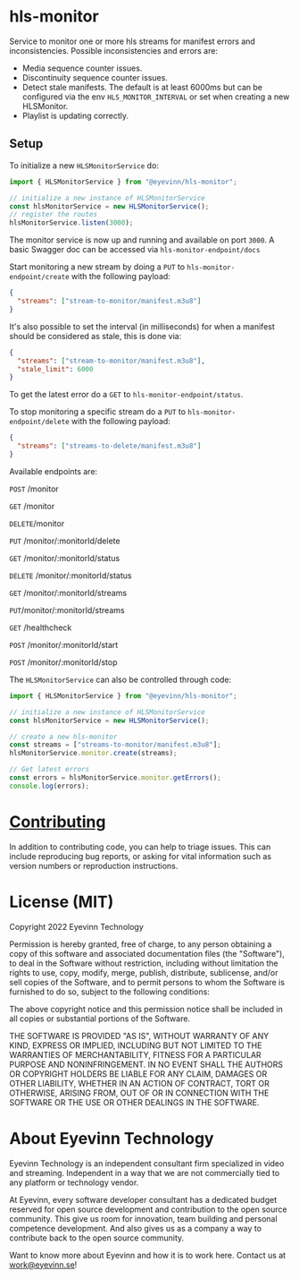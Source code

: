 # hls-monitor

Service to monitor one or more hls streams for manifest errors and inconsistencies.
Possible inconsistencies and errors are:
  - Media sequence counter issues. 
  - Discontinuity sequence counter issues. 
  - Detect stale manifests. The default is at least 6000ms but can be configured via the env `HLS_MONITOR_INTERVAL` or set when creating a new HLSMonitor. 
  - Playlist is updating correctly. 

## Setup

To initialize a new `HLSMonitorService` do: 

```typescript
import { HLSMonitorService } from "@eyevinn/hls-monitor";

// initialize a new instance of HLSMonitorService
const hlsMonitorService = new HLSMonitorService();
// register the routes 
hlsMonitorService.listen(3000);
```
The monitor service is now up and running and available on port `3000`.
A basic Swagger doc can be accessed via `hls-monitor-endpoint/docs`

Start monitoring a new stream by doing a `PUT` to `hls-monitor-endpoint/create` with the following payload: 

```json
{
  "streams": ["stream-to-monitor/manifest.m3u8"]
}
```

It's also possible to set the interval (in milliseconds) for when a manifest should be considered as stale, this is done via: 

```json
{
  "streams": ["stream-to-monitor/manifest.m3u8"],
  "stale_limit": 6000
}
```

To get the latest error do a `GET` to `hls-monitor-endpoint/status`. 

To stop monitoring a specific stream do a `PUT` to 
`hls-monitor-endpoint/delete` with the following payload:

```json
{
  "streams": ["streams-to-delete/manifest.m3u8"]
}
```

Available endpoints are: 

`POST` /monitor

`GET` /monitor

`DELETE`/monitor

`PUT` /monitor/:monitorId/delete

`GET` /monitor/:monitorId/status

`DELETE` /monitor/:monitorId/status

`GET` /monitor/:monitorId/streams

`PUT`/monitor/:monitorId/streams

`GET` /healthcheck

`POST` /monitor/:monitorId/start

`POST` /monitor/:monitorId/stop

The `HLSMonitorService` can also be controlled through code:

```typescript
import { HLSMonitorService } from "@eyevinn/hls-monitor";

// initialize a new instance of HLSMonitorService
const hlsMonitorService = new HLSMonitorService();

// create a new hls-monitor
const streams = ["streams-to-monitor/manifest.m3u8"];
hlsMonitorService.monitor.create(streams);

// Get latest errors
const errors = hlsMonitorService.monitor.getErrors();
console.log(errors);
```

# [Contributing](CONTRIBUTING.md)

In addition to contributing code, you can help to triage issues. This can include reproducing bug reports, or asking for vital information such as version numbers or reproduction instructions.

# License (MIT)

Copyright 2022 Eyevinn Technology

Permission is hereby granted, free of charge, to any person obtaining a copy of this software and associated documentation files (the "Software"), to deal in the Software without restriction, including without limitation the rights to use, copy, modify, merge, publish, distribute, sublicense, and/or sell copies of the Software, and to permit persons to whom the Software is furnished to do so, subject to the following conditions:

The above copyright notice and this permission notice shall be included in all copies or substantial portions of the Software.

THE SOFTWARE IS PROVIDED "AS IS", WITHOUT WARRANTY OF ANY KIND, EXPRESS OR IMPLIED, INCLUDING BUT NOT LIMITED TO THE WARRANTIES OF MERCHANTABILITY, FITNESS FOR A PARTICULAR PURPOSE AND NONINFRINGEMENT. IN NO EVENT SHALL THE AUTHORS OR COPYRIGHT HOLDERS BE LIABLE FOR ANY CLAIM, DAMAGES OR OTHER LIABILITY, WHETHER IN AN ACTION OF CONTRACT, TORT OR OTHERWISE, ARISING FROM, OUT OF OR IN CONNECTION WITH THE SOFTWARE OR THE USE OR OTHER DEALINGS IN THE SOFTWARE.

# About Eyevinn Technology

Eyevinn Technology is an independent consultant firm specialized in video and streaming. Independent in a way that we are not commercially tied to any platform or technology vendor.

At Eyevinn, every software developer consultant has a dedicated budget reserved for open source development and contribution to the open source community. This give us room for innovation, team building and personal competence development. And also gives us as a company a way to contribute back to the open source community.

Want to know more about Eyevinn and how it is to work here. Contact us at work@eyevinn.se!
